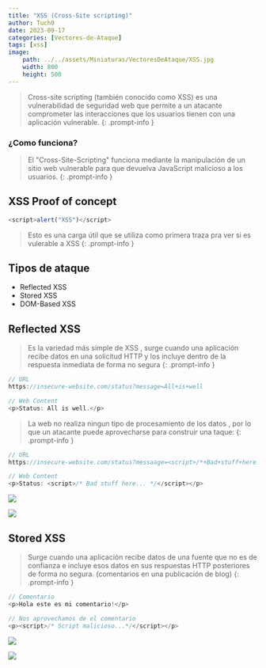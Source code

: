 ```yaml
---
title: "XSS (Cross-Site scripting)"
author: Tuch0
date: 2023-09-17
categories: [Vectores-de-Ataque]
tags: [xss]
image:
    path: ../../assets/Miniaturas/VectoresDeAtaque/XSS.jpg
    width: 800
    height: 500
---
```



> Cross-site scripting (también conocido como XSS) es una vulnerabilidad de seguridad web que permite a un atacante comprometer las interacciones que los usuarios tienen con una aplicación vulnerable.
{: .prompt-info }

### ¿Como funciona? 

> El "Cross-Site-Scripting" funciona mediante la manipulación de un sitio web vulnerable para que devuelva JavaScript malicioso a los usuarios.
{: .prompt-info }

## XSS Proof of concept
```js
<script>alert("XSS")</script>
```
> Esto es una carga útil que se utiliza como primera traza pra ver si es vulerable a XSS
{: .prompt-info }

## Tipos de ataque
- Reflected XSS
- Stored XSS
- DOM-Based XSS

## Reflected XSS

> Es la variedad más simple de XSS , surge cuando una aplicación recibe datos en una solicitud HTTP y los incluye dentro de la respuesta inmediata de forma no segura
{: .prompt-info }

```js
// URL
https://insecure-website.com/status?message=All+is+well

// Web Content
<p>Status: All is well.</p>
```
> La web no realiza ningun tipo de procesamiento de los datos , por lo que un atacante puede aprovecharse para construir una taque:
{: .prompt-info }

```js
// URL
https://insecure-website.com/status?messaage=<script>/*+Bad+stuff+here...+*/</script>

// Web Content
<p>Status: <script>/* Bad stuff here... */</script></p>
```

![](../../assets/VectoresDeAtaque/XSS-(Cross-Site-scripting)/1.jpg)

![](../../assets/VectoresDeAtaque/XSS-(Cross-Site-scripting)/2.jpg)

## Stored XSS

> Surge cuando una aplicación recibe datos de una fuente que no es de confianza e incluye esos datos en sus respuestas HTTP posteriores de forma no segura. (comentarios en una publicación de blog)
{: .prompt-info }

```js
// Comentario
<p>Hola este es mi comentario!</p>

// Nos aprovechamos de el comentario
<p><script>/* Script malicioso...*/</script></p>
```

![](../../assets/VectoresDeAtaque/XSS-(Cross-Site-scripting)/3.jpg)

![](../../assets/VectoresDeAtaque/XSS-(Cross-Site-scripting)/4.jpg)

